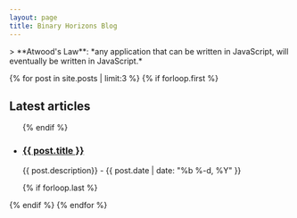 ```yaml
---
layout: page
title: Binary Horizons Blog
---
```

<article role="article" markdown="1">
> **Atwood's Law**: *any application that can be written in JavaScript, will eventually be written in JavaScript.*
</article>

{% for post in site.posts | limit:3   %}
{% if forloop.first %}
<section>
<h2 class="c-archives__main" id="{{ this_year }}-ref">Latest articles</h2>
<ul class="c-archives__list">
    {% endif %}
    <li>
        <article role="article" class="c-archives__item">
            <h3><a href="{{ post.url | prepend: site.baseurl }}">{{ post.title }}</a></h3>
            <p>{{ post.description}} - {{ post.date | date: "%b %-d, %Y" }}</p>
        </article>
    </li>
    {% if forloop.last %}
</ul>
</section>
{% endif %}
{% endfor %}